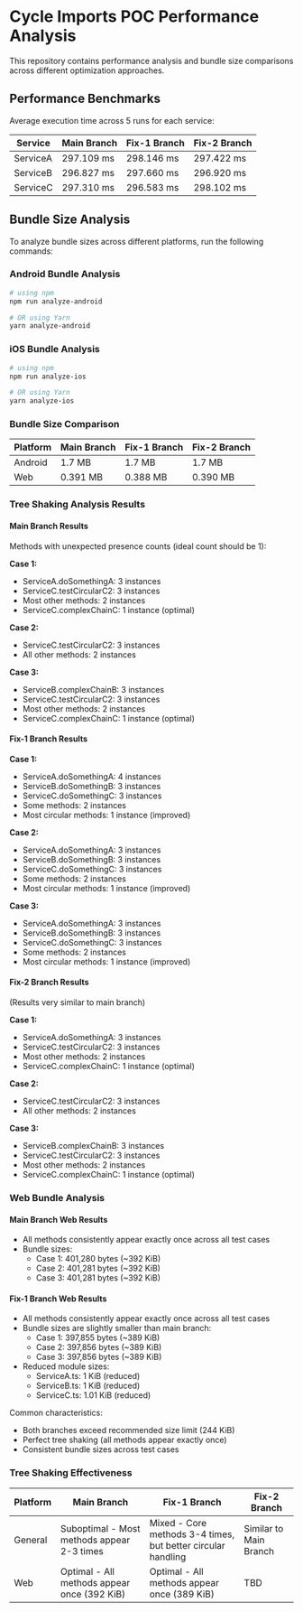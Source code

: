 # Cycle Imports POC Performance Analysis

This repository contains performance analysis and bundle size comparisons across different optimization approaches.

## Performance Benchmarks

Average execution time across 5 runs for each service:

| Service   | Main Branch | Fix-1 Branch | Fix-2 Branch |
|-----------|-------------|--------------|--------------|
| ServiceA  | 297.109 ms  | 298.146 ms   | 297.422 ms  |
| ServiceB  | 296.827 ms  | 297.660 ms   | 296.920 ms  |
| ServiceC  | 297.310 ms  | 296.583 ms   | 298.102 ms  |

## Bundle Size Analysis

To analyze bundle sizes across different platforms, run the following commands:

### Android Bundle Analysis

```bash
# using npm
npm run analyze-android

# OR using Yarn
yarn analyze-android
```

### iOS Bundle Analysis

```bash
# using npm
npm run analyze-ios

# OR using Yarn
yarn analyze-ios
```

### Bundle Size Comparison

| Platform | Main Branch | Fix-1 Branch | Fix-2 Branch |
|----------|-------------|--------------|--------------|
| Android  | 1.7 MB      | 1.7 MB       | 1.7 MB       |
| Web      | 0.391 MB    | 0.388 MB     | 0.390 MB     |

### Tree Shaking Analysis Results

#### Main Branch Results

Methods with unexpected presence counts (ideal count should be 1):

**Case 1:**
- ServiceA.doSomethingA: 3 instances
- ServiceC.testCircularC2: 3 instances
- Most other methods: 2 instances
- ServiceC.complexChainC: 1 instance (optimal)

**Case 2:**
- ServiceC.testCircularC2: 3 instances
- All other methods: 2 instances

**Case 3:**
- ServiceB.complexChainB: 3 instances
- ServiceC.testCircularC2: 3 instances
- Most other methods: 2 instances
- ServiceC.complexChainC: 1 instance (optimal)

#### Fix-1 Branch Results

**Case 1:**
- ServiceA.doSomethingA: 4 instances
- ServiceB.doSomethingB: 3 instances
- ServiceC.doSomethingC: 3 instances
- Some methods: 2 instances
- Most circular methods: 1 instance (improved)

**Case 2:**
- ServiceA.doSomethingA: 3 instances
- ServiceB.doSomethingB: 3 instances
- ServiceC.doSomethingC: 3 instances
- Some methods: 2 instances
- Most circular methods: 1 instance (improved)

**Case 3:**
- ServiceA.doSomethingA: 3 instances
- ServiceB.doSomethingB: 3 instances
- ServiceC.doSomethingC: 3 instances
- Some methods: 2 instances
- Most circular methods: 1 instance (improved)

#### Fix-2 Branch Results
(Results very similar to main branch)

**Case 1:**
- ServiceA.doSomethingA: 3 instances
- ServiceC.testCircularC2: 3 instances
- Most other methods: 2 instances
- ServiceC.complexChainC: 1 instance (optimal)

**Case 2:**
- ServiceC.testCircularC2: 3 instances
- All other methods: 2 instances

**Case 3:**
- ServiceB.complexChainB: 3 instances
- ServiceC.testCircularC2: 3 instances
- Most other methods: 2 instances
- ServiceC.complexChainC: 1 instance (optimal)

### Web Bundle Analysis

#### Main Branch Web Results
- All methods consistently appear exactly once across all test cases
- Bundle sizes:
  - Case 1: 401,280 bytes (~392 KiB)
  - Case 2: 401,281 bytes (~392 KiB)
  - Case 3: 401,281 bytes (~392 KiB)

#### Fix-1 Branch Web Results
- All methods consistently appear exactly once across all test cases
- Bundle sizes are slightly smaller than main branch:
  - Case 1: 397,855 bytes (~389 KiB)
  - Case 2: 397,856 bytes (~389 KiB)
  - Case 3: 397,856 bytes (~389 KiB)
- Reduced module sizes:
  - ServiceA.ts: 1 KiB (reduced)
  - ServiceB.ts: 1 KiB (reduced)
  - ServiceC.ts: 1.01 KiB (reduced)

Common characteristics:
- Both branches exceed recommended size limit (244 KiB)
- Perfect tree shaking (all methods appear exactly once)
- Consistent bundle sizes across test cases

### Tree Shaking Effectiveness

| Platform | Main Branch | Fix-1 Branch | Fix-2 Branch |
|----------|-------------|--------------|--------------|
| General  | Suboptimal - Most methods appear 2-3 times | Mixed - Core methods 3-4 times, but better circular handling | Similar to Main Branch |
| Web      | Optimal - All methods appear once (392 KiB) | Optimal - All methods appear once (389 KiB) | TBD |


